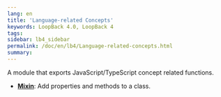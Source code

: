 ```yaml
---
lang: en
title: 'Language-related Concepts'
keywords: LoopBack 4.0, LoopBack 4
tags:
sidebar: lb4_sidebar
permalink: /doc/en/lb4/Language-related-concepts.html
summary:
---
```


A module that exports JavaScript/TypeScript concept related functions.

- [**Mixin**](Mixin.html): Add properties and methods to a class.
